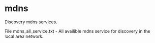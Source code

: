 # mdns
Discovery mdns services.

File mdns_all_service.txt - All availible mdns service for discovery in the local area network.
